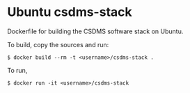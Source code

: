Ubuntu csdms-stack
==================

Dockerfile for building the CSDMS software stack on Ubuntu.

To build, copy the sources and run:

    $ docker build --rm -t <username>/csdms-stack .

To run,

    $ docker run -it <username>/csdms-stack

